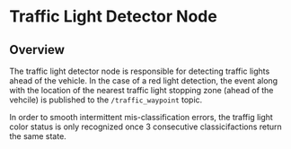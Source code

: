 # Traffic Light Detector Node

## Overview

The traffic light detector node is responsible for detecting traffic lights ahead of the vehicle. In the case of a red light detection, the event along with the location of the nearest traffic light stopping zone (ahead of the vehcile) is published to the `/traffic_waypoint` topic.

In order to smooth intermittent mis-classification errors, the traffig light color status is only recognized once 3 consecutive classicifactions return the same state. 